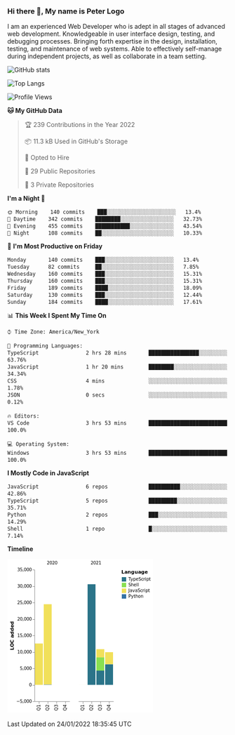 ### Hi there 👋, My name is Peter Logo

I am an experienced Web Developer who is adept in all stages of advanced web development. Knowledgeable in user interface design, 
testing, and debugging processes. Bringing forth expertise in the design, installation, testing, and maintenance of web systems. 
Able to effectively self-manage during independent projects, as well as collaborate in a team setting.

![GitHub stats](https://github-readme-stats.vercel.app/api?username=peterlogo&show_icons=true&count_private=true&theme=dark)

![Top Langs](https://github-readme-stats.vercel.app/api/top-langs/?username=peterlogo&theme=dark&layout=compact&langs_count=8)

<!--START_SECTION:waka-->
![Profile Views](http://img.shields.io/badge/Profile%20Views-8-blue)

**🐱 My GitHub Data** 

> 🏆 239 Contributions in the Year 2022
 > 
> 📦 11.3 kB Used in GitHub's Storage 
 > 
> 💼 Opted to Hire
 > 
> 📜 29 Public Repositories 
 > 
> 🔑 3 Private Repositories  
 > 
**I'm a Night 🦉** 

```text
🌞 Morning    140 commits    ███░░░░░░░░░░░░░░░░░░░░░░   13.4% 
🌆 Daytime    342 commits    ████████░░░░░░░░░░░░░░░░░   32.73% 
🌃 Evening    455 commits    ███████████░░░░░░░░░░░░░░   43.54% 
🌙 Night      108 commits    ██░░░░░░░░░░░░░░░░░░░░░░░   10.33%

```
📅 **I'm Most Productive on Friday** 

```text
Monday       140 commits    ███░░░░░░░░░░░░░░░░░░░░░░   13.4% 
Tuesday      82 commits     ██░░░░░░░░░░░░░░░░░░░░░░░   7.85% 
Wednesday    160 commits    ███░░░░░░░░░░░░░░░░░░░░░░   15.31% 
Thursday     160 commits    ███░░░░░░░░░░░░░░░░░░░░░░   15.31% 
Friday       189 commits    ████░░░░░░░░░░░░░░░░░░░░░   18.09% 
Saturday     130 commits    ███░░░░░░░░░░░░░░░░░░░░░░   12.44% 
Sunday       184 commits    ████░░░░░░░░░░░░░░░░░░░░░   17.61%

```


📊 **This Week I Spent My Time On** 

```text
⌚︎ Time Zone: America/New_York

💬 Programming Languages: 
TypeScript               2 hrs 28 mins       ████████████████░░░░░░░░░   63.76% 
JavaScript               1 hr 20 mins        ████████░░░░░░░░░░░░░░░░░   34.34% 
CSS                      4 mins              ░░░░░░░░░░░░░░░░░░░░░░░░░   1.78% 
JSON                     0 secs              ░░░░░░░░░░░░░░░░░░░░░░░░░   0.12%

🔥 Editors: 
VS Code                  3 hrs 53 mins       █████████████████████████   100.0%

💻 Operating System: 
Windows                  3 hrs 53 mins       █████████████████████████   100.0%

```

**I Mostly Code in JavaScript** 

```text
JavaScript               6 repos             ██████████░░░░░░░░░░░░░░░   42.86% 
TypeScript               5 repos             █████████░░░░░░░░░░░░░░░░   35.71% 
Python                   2 repos             ███░░░░░░░░░░░░░░░░░░░░░░   14.29% 
Shell                    1 repo              █░░░░░░░░░░░░░░░░░░░░░░░░   7.14%

```


**Timeline**

![Chart not found](https://raw.githubusercontent.com/peterlogo/peterlogo/main/charts/bar_graph.png) 


 Last Updated on 24/01/2022 18:35:45 UTC
<!--END_SECTION:waka-->


